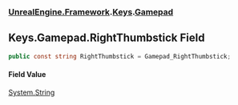 ### [UnrealEngine.Framework](UnrealEngine_Framework.md 'UnrealEngine.Framework').[Keys](Keys.md 'UnrealEngine.Framework.Keys').[Gamepad](Keys_Gamepad.md 'UnrealEngine.Framework.Keys.Gamepad')
## Keys.Gamepad.RightThumbstick Field
```csharp
public const string RightThumbstick = Gamepad_RightThumbstick;
```
#### Field Value
[System.String](https://docs.microsoft.com/en-us/dotnet/api/System.String 'System.String')
